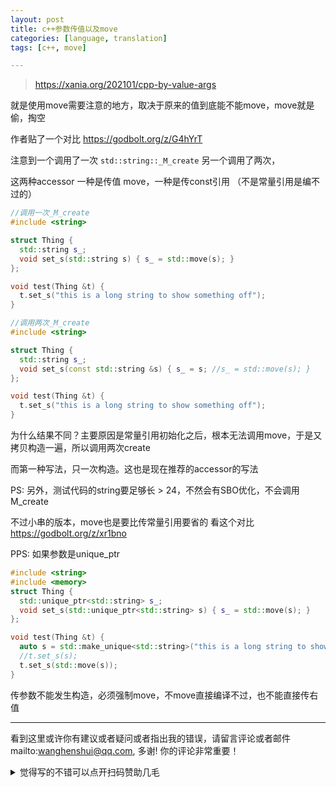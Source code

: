 ```yaml
---
layout: post
title: c++参数传值以及move
categories: [language, translation]
tags: [c++, move]

---
```


> https://xania.org/202101/cpp-by-value-args

就是使用move需要注意的地方，取决于原来的值到底能不能move，move就是偷，掏空

作者贴了一个对比 https://godbolt.org/z/G4hYrT

注意到一个调用了一次 `std::string::_M_create` 另一个调用了两次，

这两种accessor 一种是传值 move，一种是传const引用 （不是常量引用是编不过的）

```c++
//调用一次_M_create
#include <string>

struct Thing {
  std::string s_;
  void set_s(std::string s) { s_ = std::move(s); }
};

void test(Thing &t) {
  t.set_s("this is a long string to show something off");
}
```



```c++
//调用两次_M_create
#include <string>

struct Thing {
  std::string s_;
  void set_s(const std::string &s) { s_ = s; //s_ = std::move(s); }
};

void test(Thing &t) {
  t.set_s("this is a long string to show something off");
}
```



为什么结果不同？主要原因是常量引用初始化之后，根本无法调用move，于是又拷贝构造一遍，所以调用两次create

而第一种写法，只一次构造。这也是现在推荐的accessor的写法



PS: 另外，测试代码的string要足够长 > 24，不然会有SBO优化，不会调用M_create

不过小串的版本，move也是要比传常量引用要省的 看这个对比 https://godbolt.org/z/xr1bno



PPS: 如果参数是unique_ptr

```c++
#include <string>
#include <memory>
struct Thing {
  std::unique_ptr<std::string> s_;
  void set_s(std::unique_ptr<std::string> s) { s_ = std::move(s); }
};

void test(Thing &t) {
  auto s = std::make_unique<std::string>("this is a long string to show something off")
  //t.set_s(s);
  t.set_s(std::move(s));
}
```

传参数不能发生构造，必须强制move，不move直接编译不过，也不能直接传右值


---

看到这里或许你有建议或者疑问或者指出我的错误，请留言评论或者邮件mailto:wanghenshui@qq.com, 多谢!  你的评论非常重要！

<details>
<summary>觉得写的不错可以点开扫码赞助几毛</summary>
<img src="https://wanghenshui.github.io/assets/wepay.png" alt="微信转账">
</details>